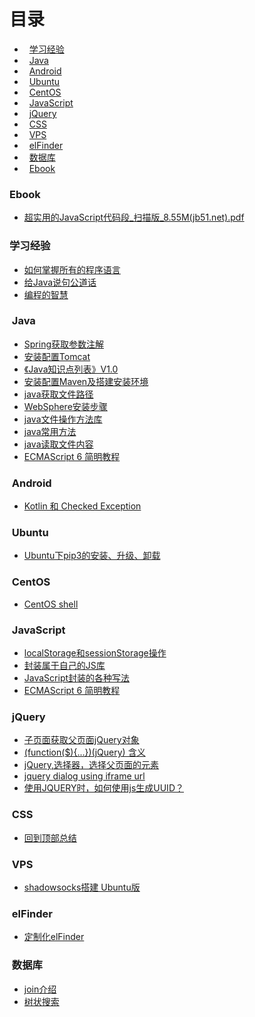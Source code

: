 
# 目录  
- &nbsp;&nbsp;[学习经验](#learn)  
- &nbsp;&nbsp;[Java](#java)  
- &nbsp;&nbsp;[Android](#android)  
- &nbsp;&nbsp;[Ubuntu](#ubuntu)  
- &nbsp;&nbsp;[CentOS](#centos)  
- &nbsp;&nbsp;[JavaScript](#JavaScript)  
- &nbsp;&nbsp;[jQuery](#jquery)  
- &nbsp;&nbsp;[CSS](#css)  
- &nbsp;&nbsp;[VPS](#vps)  
- &nbsp;&nbsp;[elFinder](#elfinder)  
- &nbsp;&nbsp;[数据库](#db)  
- &nbsp;&nbsp;[Ebook](#ebook)  

### <span id="learn">Ebook</span>  
- [超实用的JavaScript代码段_扫描版_8.55M(jb51.net).pdf](ebook/超实用的JavaScript代码段_扫描版_8.55M(jb51.net).pdf)  

### <span id="learn">学习经验</span>  

- [如何掌握所有的程序语言](2018/learn-program-language.md)  
- [给Java说句公道话](2018/wangyin-java.md)  
- [编程的智慧](2018/program-brain.md)

### <span id="java">&nbsp;Java</span>  
- [Spring获取参数注解](2018/spring-get-data.md)  
- [安装配置Tomcat](2018/install-setup-tomcat.md)  
- [《Java知识点列表》V1.0](2018/java-learn-point.md)  
- [安装配置Maven及搭建安装环境](2018/maven-set-up.md)  
- [java获取文件路径](2018/java-get-resource.md)  
- [WebSphere安装步骤](2018/websphere-install.md)  
- [java文件操作方法库](2018/java-file-utility.md)  
- [java常用方法](2018/java-function.md)  
- [java读取文件内容](2018/java-file-reader.md)  
- <a href="http://www.runoob.com/java/java8-new-features.html " target="_blank">ECMAScript 6 简明教程</a>  


### <span id="android">&nbsp;Android</span>  
- [Kotlin 和 Checked Exception](2018/kotlin-exception.md)  


### <span id="ubuntu">&nbsp;Ubuntu</span>  
- [Ubuntu下pip3的安装、升级、卸载](2018/ubuntu-pip3.md)  

### <span id="centos">&nbsp;CentOS</span>  
- [CentOS shell](2018/ubuntu-shell.md)  

### <span id="JavaScript">&nbsp;JavaScript</span>  
- [localStorage和sessionStorage操作](2018/localStorageAsessionStorage.md)  
- [封装属于自己的JS库](2018/jquery-class.md)  
- [JavaScript封装的各种写法](2018/js-encapsulation.md)  
- <a href="http://www.runoob.com/w3cnote/es6-concise-tutorial.html" target="_blank">ECMAScript 6 简明教程</a>  

### <span id="jquery">&nbsp;jQuery</span>  
- [子页面获取父页面jQuery对象](2018/jquery-window-parent.md)  
- [(function($){...})(jQuery) 含义](2018/jquery-function.md)  
- [jQuery,选择器，选择父页面的元素](2018/fatherpage-sonpage.md)  
- [jquery dialog using iframe url](2018/jqueryui-dlg.md)  
- [使用JQUERY时，如何使用js生成UUID？](2018/js-uuid.md)  


### <span id="css">&nbsp;CSS</span>  
- [回到顶部总结](2018/backtop.md)  

### <span id="vps">&nbsp;VPS</span>  
- [shadowsocks搭建 Ubuntu版](2018/shadowsocks-set-up.md)  

### <span id="elfinder">&nbsp;elFinder</span>  
- [定制化elFinder](2018/elfinder.md)  

### <span id="db">&nbsp;数据库</span>  
- [join介绍](2018/join.md)  
- [树状搜索](2018/tree-search.md)  
